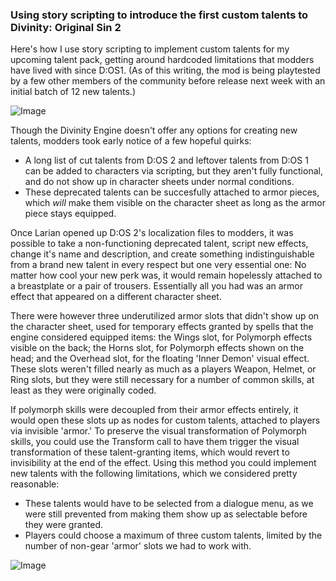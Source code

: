 

### Using story scripting to introduce the first custom talents to Divinity: Original Sin 2

Here's how I use story scripting to implement custom talents for my upcoming talent pack, getting around hardcoded limitations that modders have lived with since D:OS1. (As of this writing, the mod is being playtested by a few other members of the community before release next week with an initial batch of 12 new talents.)

![Image](https://i.imgur.com/qgeJl1t.jpg)

Though the Divinity Engine doesn't offer any options for creating new talents, modders took early notice of a few hopeful quirks:

 * A long list of cut talents from D:OS 2 and leftover talents from D:OS 1 can be added to characters via scripting, but they aren't fully functional, and do not show up in character sheets under normal conditions.
 * These deprecated talents can be succesfully attached to armor pieces, which _will_ make them visible on the character sheet as long as the armor piece stays equipped.

Once Larian opened up D:OS 2's localization files to modders, it was possible to take a non-functioning deprecated talent, script new effects, change it's name and description, and create something indistinguishable from a brand new talent in every respect but one very essential one: No matter how cool your new perk was, it would remain hopelessly attached to a breastplate or a pair of trousers. Essentially all you had was an armor effect that appeared on a different character sheet.

There were however three underutilized armor slots that didn't show up on the character sheet, used for temporary effects granted by spells that the engine considered equipped items: the Wings slot, for Polymorph effects visible on the back; the Horns slot, for Polymorph effects shown on the head; and the Overhead slot, for the floating 'Inner Demon' visual effect. These slots weren't filled nearly as much as a players Weapon, Helmet, or Ring slots, but they were still necessary for a number of common skills, at least as they were originally coded.

If polymorph skills were decoupled from their armor effects entirely, it would open these slots up as nodes for custom talents, attached to players via invisible 'armor.' To preserve the visual transformation of Polymorph skills, you could use the Transform call to have them trigger the visual transformation of these talent-granting items, which would revert to invisibility at the end of the effect. Using this method you could implement new talents with the following limitations, which we considered pretty reasonable:

 * These talents would have to be selected from a dialogue menu, as we were still prevented from making them show up as selectable before they were granted.
 * Players could choose a maximum of three custom talents, limited by the number of non-gear 'armor' slots we had to work with.
 
![Image](https://i.imgur.com/miAt51k.jpg)
